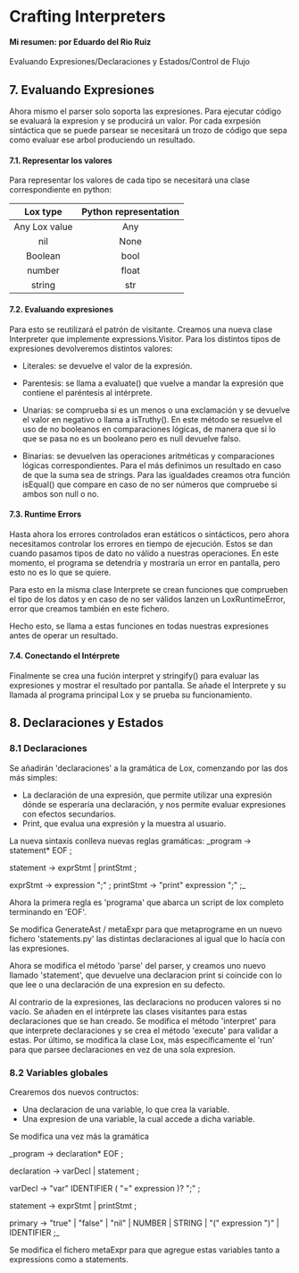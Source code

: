 # Crafting Interpreters

#### Mi resumen: por Eduardo del Rio Ruiz

Evaluando Expresiones/Declaraciones y Estados/Control de Flujo  

## 7. Evaluando Expresiones

 Ahora mismo el parser solo soporta las expresiones. Para ejecutar código se evaluará la expresion y se producirá un valor. Por cada exrpesión sintáctica que se puede parsear se necesitará un trozo de código que sepa como evaluar ese arbol produciendo un resultado.



#### 7.1. Representar los valores

Para representar los valores de cada tipo se necesitará una clase correspondiente en python:

| Lox type      | Python representation |
|:-------------:|:---------------------:|
| Any Lox value | Any                   |
| nil           | None                  |
| Boolean       | bool                  |
| number        | float                 |
| string        | str                   |

#### 

#### 7.2. Evaluando expresiones

Para esto se reutilizará el patrón de visitante. Creamos una nueva clase Interpreter que implemente expressions.Visitor. Para los distintos tipos de expresiones devolveremos distintos valores:

- Literales: se devuelve el valor de la expresión.

- Parentesis: se llama a evaluate() que vuelve a mandar la expresión que contiene el paréntesis al intérprete.

- Unarias: se comprueba si es un menos o una exclamación y se devuelve el valor en negativo o llama a isTruthy(). En este método se resuelve el uso de no booleanos en comparaciones lógicas, de manera que si lo que se pasa no es un booleano pero es null devuelve falso.

- Binarias: se devuelven las operaciones aritméticas y comparaciones lógicas correspondientes. Para el más definimos un resultado en caso de que la suma sea de strings. Para las igualdades creamos otra función isEqual() que compare en caso de no ser números que compruebe si ambos son null o no.



#### 7.3. Runtime Errors

Hasta ahora los errores controlados eran estáticos o sintácticos, pero ahora necesitamos controlar los errores en tiempo de ejecución. Estos se dan cuando pasamos tipos de dato no válido a nuestras operaciones. En este momento, el programa se detendría y mostraría un error en pantalla, pero esto no es lo que se quiere.

Para esto en la misma clase Interprete se crean funciones que comprueben el tipo de los datos y en caso de no ser válidos lanzen un LoxRuntimeError, error que creamos también en este fichero.

Hecho esto, se llama a estas funciones en todas nuestras expresiones antes de operar un resultado.



#### 7.4. Conectando el Intérprete

Finalmente se crea una fución interpret y stringify() para evaluar las expresiones y mostrar el resultado por pantalla. Se añade el Interprete y su llamada al programa principal Lox y se prueba su funcionamiento.



## 8. Declaraciones y Estados

### 8.1 Declaraciones

Se añadirán 'declaraciones' a la gramática de Lox, comenzando por las dos más simples:

- La declaración de una expresión, que permite utilizar una expresión dónde se esperaría una declaración, y nos permite evaluar expresiones con efectos secundarios.
- Print, que evalua una expresión y la muestra al usuario.

La nueva sintaxis conlleva nuevas reglas gramáticas:
_program → statement* EOF ;

statement → exprStmt
                | printStmt ;

exprStmt →  expression ";" ;
printStmt → "print" expression ";" ;_

Ahora la primera regla es 'programa' que abarca un script de lox completo terminando en 'EOF'.

Se modifica GenerateAst / metaExpr para que metaprograme en un nuevo fichero 'statements.py' las distintas declaraciones al igual que lo hacía con las expresiones.

Ahora se modifica el método 'parse' del parser, y creamos uno nuevo llamado 'statement', que devuelve una declaracion print si coincide con lo que lee o una declaración de una expresion en su defecto.

Al contrario de la expresiones, las declaracions no producen valores si no vacío. Se añaden en el intérprete las clases visitantes para estas declaraciones que se han creado. Se modifica el método 'interpret' para que interprete declaraciones y se crea el método 'execute' para validar a estas.
Por último, se modifica la clase Lox, más específicamente el 'run' para que parsee declaraciones en vez de una sola expresion.

### 8.2 Variables globales

Crearemos dos nuevos contructos:

- Una declaracion de una variable, lo que crea la variable.
- Una expresion de una variable, la cual accede a dicha variable.

Se modifica una vez más la gramática

_program → declaration* EOF ;

declaration → varDecl
                | statement ;

varDecl → "var" IDENTIFIER ( "=" expression )? ";" ;

statement → exprStmt
                | printStmt ;

primary → "true" | "false" | "nil"
                | NUMBER | STRING
                | "(" expression ")"
                | IDENTIFIER ;_

Se modifica el fichero metaExpr para que agregue estas variables tanto a expressions como a statements.
